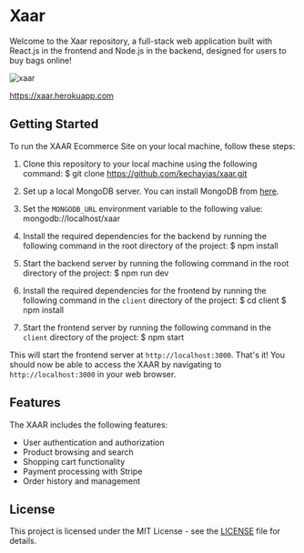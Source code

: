 # Xaar

Welcome to the Xaar repository, a full-stack web application built with React.js in the frontend and Node.js in the backend, designed for users to buy bags online!

![xaar](https://user-images.githubusercontent.com/70820055/169712427-3979d61c-dbfe-4ef8-bc91-562df6cce9b3.gif)

https://xaar.herokuapp.com

## Getting Started

To run the XAAR Ecommerce Site on your local machine, follow these steps:

1. Clone this repository to your local machine using the following command:
$ git clone https://github.com/kechayias/xaar.git

2. Set up a local MongoDB server. You can install MongoDB from [here](https://www.mongodb.com/try/download/community).

3. Set the `MONGODB_URL` environment variable to the following value: mongodb://localhost/xaar

4. Install the required dependencies for the backend by running the following command in the root directory of the project: $ npm install

5. Start the backend server by running the following command in the root directory of the project: $ npm run dev

6. Install the required dependencies for the frontend by running the following command in the `client` directory of the project: 
$ cd client
$ npm install

7. Start the frontend server by running the following command in the `client` directory of the project: $ npm start

This will start the frontend server at `http://localhost:3000`.
That's it! You should now be able to access the XAAR by navigating to `http://localhost:3000` in your web browser.

## Features

The XAAR includes the following features:

- User authentication and authorization
- Product browsing and search
- Shopping cart functionality
- Payment processing with Stripe
- Order history and management

## License

This project is licensed under the MIT License - see the [LICENSE](LICENSE) file for details.
